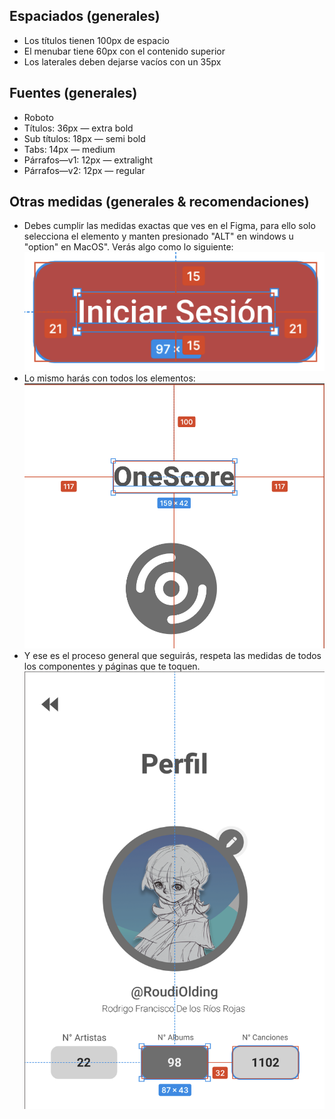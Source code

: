 ## Espaciados (generales)
- Los títulos tienen 100px de espacio
- El menubar tiene 60px con el contenido superior
- Los laterales deben dejarse vacíos con un 35px

## Fuentes (generales)
- Roboto
- Títulos: 36px — extra bold
- Sub títulos: 18px — semi bold
- Tabs: 14px — medium
- Párrafos—v1: 12px — extralight
- Párrafos—v2: 12px — regular

## Otras medidas (generales & recomendaciones)
- Debes cumplir las medidas exactas que ves en el Figma, para ello solo selecciona el elemento y manten presionado "ALT" en windows u "option" en MacOS". Verás algo como lo siguiente:
![Foto de cta](./img/cta_button.png)
- Lo mismo harás con todos los elementos:
![Foto de espaciado título](./img/espacio_titulo.png)
- Y ese es el proceso general que seguirás, respeta las medidas de todos los componentes y páginas que te toquen.
![Foto de espaciado título](./img/perfil_stats_espaciado.png)